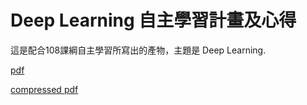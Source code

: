 # Deep Learning 自主學習計畫及心得
這是配合108課綱自主學習所寫出的產物，主題是 Deep Learning.

[pdf](./main.pdf)

[compressed pdf](./線上自主學習-Deep_Learning.pdf)
